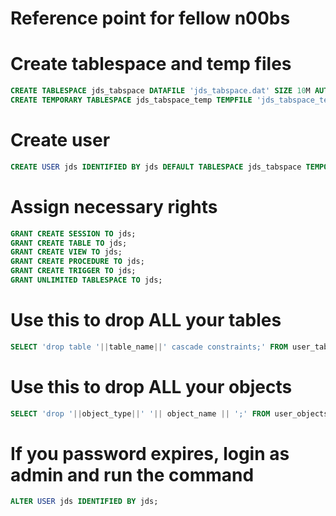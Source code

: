 # Reference point for fellow n00bs

# Create tablespace and temp files
```sql
CREATE TABLESPACE jds_tabspace DATAFILE 'jds_tabspace.dat' SIZE 10M AUTOEXTEND ON;
CREATE TEMPORARY TABLESPACE jds_tabspace_temp TEMPFILE 'jds_tabspace_temp.dat' SIZE 5M AUTOEXTEND on;
```

# Create user
```sql
CREATE USER jds IDENTIFIED BY jds DEFAULT TABLESPACE jds_tabspace TEMPORARY TABLESPACE jds_tabspace_temp
```

# Assign necessary rights
```sql
GRANT CREATE SESSION TO jds;
GRANT CREATE TABLE TO jds;
GRANT CREATE VIEW TO jds;
GRANT CREATE PROCEDURE TO jds;
GRANT CREATE TRIGGER TO jds;
GRANT UNLIMITED TABLESPACE TO jds;
```

# Use this to drop ALL your tables
```sql
SELECT 'drop table '||table_name||' cascade constraints;' FROM user_tables;
```

# Use this to drop ALL your objects
```sql
SELECT 'drop '||object_type||' '|| object_name || ';' FROM user_objects WHERE object_type IN ('VIEW','PACKAGE','SEQUENCE', 'PROCEDURE', 'FUNCTION', 'INDEX')
```

# If you password expires, login as admin and run the command
```sql
ALTER USER jds IDENTIFIED BY jds;
```